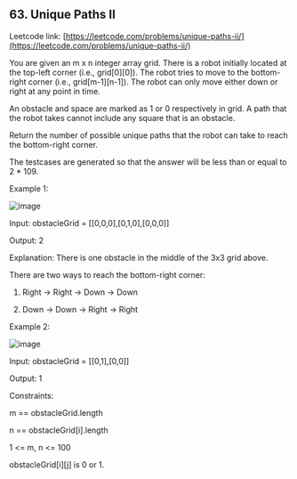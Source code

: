 ## 63. Unique Paths II

Leetcode link: [https://leetcode.com/problems/unique-paths-ii/](https://leetcode.com/problems/unique-paths-ii/)

You are given an m x n integer array grid. There is a robot initially located at the top-left corner (i.e., grid[0][0]). The robot tries to move to the bottom-right corner (i.e., grid[m-1][n-1]). The robot can only move either down or right at any point in time.

An obstacle and space are marked as 1 or 0 respectively in grid. A path that the robot takes cannot include any square that is an obstacle.

Return the number of possible unique paths that the robot can take to reach the bottom-right corner.

The testcases are generated so that the answer will be less than or equal to 2 * 109.

 

Example 1:

![image](https://user-images.githubusercontent.com/37321492/170811084-dfdc8bf7-cb5e-4d62-acb8-9d148d2f85c2.png)


Input: obstacleGrid = [[0,0,0],[0,1,0],[0,0,0]]

Output: 2

Explanation: There is one obstacle in the middle of the 3x3 grid above.

There are two ways to reach the bottom-right corner:

1. Right -> Right -> Down -> Down

2. Down -> Down -> Right -> Right

Example 2:

![image](https://user-images.githubusercontent.com/37321492/170811088-340878d7-53f8-4a10-a6d3-b7735c32f382.png)


Input: obstacleGrid = [[0,1],[0,0]]

Output: 1


Constraints:

m == obstacleGrid.length

n == obstacleGrid[i].length

1 <= m, n <= 100

obstacleGrid[i][j] is 0 or 1.
